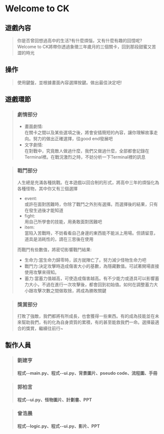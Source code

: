 # Welcome to CK
## 遊戲內容
> 你是否曾回想過高中的生活?有什麼煩惱，又有什麼有趣的回憶呢?\
>Welcome to CK將帶你透過象徵三年歲月的三個關卡，回到那段甜蜜又苦澀的時光
## 操作
> 使用鍵盤，並根據畫面內容選擇按鍵。做出最佳決定吧!
## 遊戲環節
> ### 劇情部分
>* 畫面劇情:\
>在關卡之間以及某些選項之後，將會安插簡短的內容，讓你理解故事走向。努力的做出正確選擇，往good end發展吧
>* 文字劇情:\
>在對戰中，究竟敵人做過什麼，我們又做過什麼，全部都會記錄在Terminal裡。在戰況激烈之時，不妨分析一下Terminal裡的訊息

> ### 戰鬥部分
> 人生總是充滿各種挑戰。在本遊戲以回合制的形式，將高中三年的煩惱化為各種怪物，其中你又有三個選擇
> * event:\
>或許在面對困難時，你除了戰鬥之外別有選擇。而選擇後的結果，只有在發生過後才能知道
>* fight:\
>用自己所學會的技能，用勇敢面對困難吧
>* item:\
>當陷入苦戰時，不妨看看自己身邊的東西能不能派上用場。但請留意，道具是消耗性的，請在三思後在使用
>
>而戰鬥有些數值，將密切影響戰鬥結果:
>* 生命力:當生命力歸零時，該方就陣亡了。努力減少怪物生命力吧
>* 戰鬥力:決定攻擊時造成傷害大小的基數，為隱藏數值。可試著開場直接使用攻擊來得知。
>* 蓄力:當蓄力值越高，可使造成傷害越高。有不少能力或道具可以影響蓄力大小，不過在進行一次攻擊後，都會回到初始值。如何在調整蓄力大小跟攻擊次數之間做取捨，將成為勝敗關鍵

> ### 獎賞部分
>打敗了強敵，我們都將有所成長，也會獲得一些東西。有的成為技能並在未來幫助我們，有的化為自身資質的累積，有的甚至能救我們一命。選擇最適合的獎賞，繼續往前行~

## 製作人員
>### 劉建亨
>#### 程式--main.py、程式--ui.py、背景圖片、pseudo code、流程圖、手冊

>### 郭柏言
>#### 程式--ui.py、怪物圖片、計劃書、PPT

>### 曾浩晨
>#### 程式--logic.py、程式--ui.py、影片、PPT